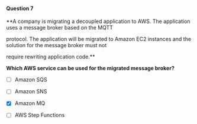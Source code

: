 #### Question  7


**A company is migrating a decoupled application to AWS. The application uses a message broker based on the MQTT

protocol. The application will be migrated to Amazon EC2 instances and the solution for the message broker must not

require rewriting application code.**


**Which AWS service can be used for the migrated message broker?**


- [ ] Amazon SQS


- [ ] Amazon SNS


- [x] Amazon MQ


- [ ] AWS Step Functions

